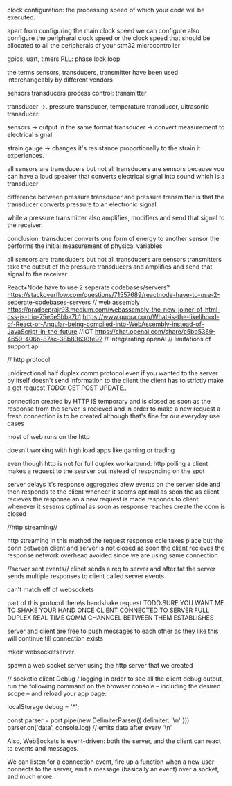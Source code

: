 clock configuration: the processing speed of which your code will be executed.

apart from configuring the main clock speed
we can configure also configure the peripheral clock speed
or the clock speed that should be allocated to all the peripherals
of your stm32 microcontroller

gpios, uart, timers
PLL: phase lock loop

the terms sensors, transducers, transmitter
have been used interchangeably by different vendors

sensors transducers
process control: transmitter

transducer ->. pressure transducer, temperature transducer, ultrasonic transducer.

sensors -> output in the same format
transducer -> convert measurement to electrical signal

strain gauge -> changes it's resistance proportionally to the strain it experiences.

all sensors are transducers but not all transducers are sensors
because you can have a loud speaker that converts electrical signal into sound which is a transducer

difference between pressure transducer and pressure transmitter
is that the transducer converts pressure to an electronic signal

while a pressure transmitter also amplifies, modifiers and send that signal
to the receiver.

conclusion:
transducer converts one form of energy to another
sensor the performs the initial measurement of physical variables

all sensors are transducers but not all transducers are sensors
transmitters take the output of the pressure transducers and amplifies and send that signal to the receiver

React+Node have to use 2 seperate codebases/servers?
https://stackoverflow.com/questions/71557689/reactnode-have-to-use-2-seperate-codebases-servers
// web assembly
https://pradeeprajr93.medium.com/webassembly-the-new-joiner-of-html-css-js-trio-75e5e5bba7b1
https://www.quora.com/What-is-the-likelihood-of-React-or-Angular-being-compiled-into-WebAssembly-instead-of-JavaScript-in-the-future
//IOT
https://chat.openai.com/share/c5bb5369-4659-406b-87ac-38b83630fe92
// integerating openAI
// limitations of support api

// http protocol

unidirectional half duplex comm protocol
even if you wanted to the server by itself doesn't send information to the client the client has to strictly make a get request TODO: GET POST UPDATE..

connection created by HTTP IS temporary and is closed as soon as the response from the server is reeieved and in order to make a new request a fresh connection is to be created although that's fine for our everyday use cases

most of web runs on the http

doesn't working with high load apps like gaming or trading

even though http is not for full duplex
workaround: http polling
a client makes a request to the sesrver
but instead of responding on the spot

server delays it's response
aggregates afew events on the server side and then responds to the client wheneer it seems optimal as soon the as client recieves the response an a new request is made
responds to client whenever it sesems optimal as soon as response reaches create the conn is closed

//http streaming//

http streaming in this method the request response ccle takes place but the conn between client and server is not closed as soon the client recieves the response network overhead avoided since we are using same connection

//server sent events//
clinet sends a req to server and after tat the server sends multiple responses to client called server events

can't match eff of websockets

part of this protocol there\s handshake request TODO:SURE YOU WANT ME TO SHAKE YOUR HAND
ONCE CLIENT CONNECTED TO SERVER
FULL DUPLEX REAL TIME COMM CHANNCEL BETWEEN THEM ESTABLISHES

server and client are free to push messages to each other as they like this will continue till connection exists

mkdir websocketserver

spawn a web socket server using the http server that we created

// socketio client
Debug / logging
In order to see all the client debug output, run the following command on the browser console – including the desired scope – and reload your app page:

localStorage.debug = '\*';

const parser = port.pipe(new DelimiterParser({ delimiter: '\n' }))
parser.on('data', console.log) // emits data after every '\n'

Also, WebSockets is event-driven: both the server, and the client can react to events and messages.

We can listen for a connection event, fire up a function when a new user connects to the server, emit a message (basically an event) over a socket, and much more.

<!-- let webSocket = new WebSocket(location.origin.replace(/^http/, 'ws')); -->
